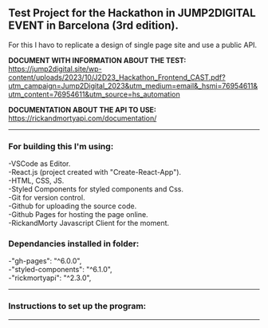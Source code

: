 ## Test Project for the Hackathon in JUMP2DIGITAL EVENT in Barcelona (3rd edition).  

For this I havo to replicate a design of single page site and use a public API.  

__DOCUMENT WITH INFORMATION ABOUT THE TEST:__  
https://jump2digital.site/wp-content/uploads/2023/10/J2D23_Hackathon_Frontend_CAST.pdf?utm_campaign=Jump2Digital_2023&utm_medium=email&_hsmi=76954611&utm_content=76954611&utm_source=hs_automation  

__DOCUMENTATION ABOUT THE API TO USE:__  
https://rickandmortyapi.com/documentation/  

_____________________________________________________________________________________

### For building this I'm using:  
  -VSCode as Editor.  
  -React.js (project created with "Create-React-App").  
  -HTML, CSS, JS.  
  -Styled Components for styled components and Css.  
  -Git for version control.  
  -Github for uploading the source code.  
  -Github Pages for hosting the page online.  
  -RickandMorty Javascript Client for the moment.  

### Dependancies installed in folder:  
  -"gh-pages": "^6.0.0",  
  -"styled-components": "^6.1.0",  
  -"rickmortyapi": "^2.3.0",  


_____________________________________________________________________________________


### Instructions to set up the program:



_____________________________________________________________________________________


